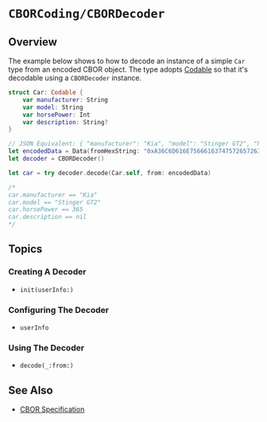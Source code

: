 # ``CBORCoding/CBORDecoder``

## Overview

The example below shows to how to decode an instance of a simple `Car` type from an encoded CBOR object. The type adopts [Codable](https://developer.apple.com/documentation/swift/codable) so that it's decodable using a `CBORDecoder` instance.

```swift
struct Car: Codable {
    var manufacturer: String
    var model: String
    var horsePower: Int
    var description: String?
}

// JSON Equivalent: { "manufacturer": "Kia", "model": "Stinger GT2", "horsePower": 365 }
let encodedData = Data(fromHexString: "0xA36C6D616E756661637475726572634B6961656D6F64656C6B5374696E676572204754326A686F727365506F77657219016D")
let decoder = CBORDecoder()

let car = try decoder.decode(Car.self, from: encodedData)

/* 
car.manufacturer == "Kia"
car.model == "Stinger GT2"
car.horsePower == 365
car.description == nil
*/
```

## Topics

### Creating A Decoder

- ``init(userInfo:)``

### Configuring The Decoder

- ``userInfo``

### Using The Decoder

- ``decode(_:from:)``

## See Also

- [CBOR Specification](https://datatracker.ietf.org/doc/html/rfc8949)
